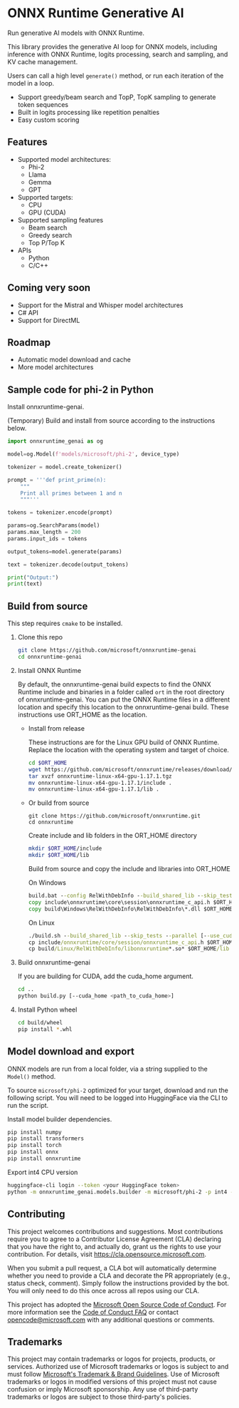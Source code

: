 # ONNX Runtime Generative AI

Run generative AI models with ONNX Runtime.

This library provides the generative AI loop for ONNX models, including inference with ONNX Runtime, logits processing, search and sampling, and KV cache management.

Users can call a high level `generate()` method, or run each iteration of the model in a loop.

* Support greedy/beam search and TopP, TopK sampling to generate token sequences
* Built in logits processing like repetition penalties
* Easy custom scoring

## Features

* Supported model architectures:
  * Phi-2
  * Llama
  * Gemma
  * GPT
* Supported targets:   
  * CPU
  * GPU (CUDA)
* Supported sampling features
  * Beam search
  * Greedy search
  * Top P/Top K
* APIs
  * Python
  * C/C++  

## Coming very soon

* Support for the Mistral and Whisper model architectures
* C# API
* Support for DirectML

## Roadmap

* Automatic model download and cache
* More model architectures

## Sample code for phi-2 in Python

Install onnxruntime-genai.

(Temporary) Build and install from source according to the instructions below.


```python
import onnxruntime_genai as og

model=og.Model(f'models/microsoft/phi-2', device_type)

tokenizer = model.create_tokenizer()

prompt = '''def print_prime(n):
    """
    Print all primes between 1 and n
    """'''

tokens = tokenizer.encode(prompt)

params=og.SearchParams(model)
params.max_length = 200
params.input_ids = tokens

output_tokens=model.generate(params)

text = tokenizer.decode(output_tokens)

print("Output:")
print(text)
```


## Build from source

This step requires `cmake` to be installed.

1. Clone this repo

   ```bash
   git clone https://github.com/microsoft/onnxruntime-genai
   cd onnxruntime-genai
   ```

2. Install ONNX Runtime

    By default, the onnxruntime-genai build expects to find the ONNX Runtime include and binaries in a folder called `ort` in the root directory of onnxruntime-genai. You can put the ONNX Runtime files in a different location and specify this location to the onnxruntime-genai build. These instructions use ORT_HOME as the location.

    * Install from release

      These instructions are for the Linux GPU build of ONNX Runtime. Replace the location with the operating system and target of choice. 

      ```bash
      cd $ORT_HOME
      wget https://github.com/microsoft/onnxruntime/releases/download/v1.17.1/onnxruntime-linux-x64-gpu-1.17.1.tgz
      tar xvzf onnxruntime-linux-x64-gpu-1.17.1.tgz 
      mv onnxruntime-linux-x64-gpu-1.17.1/include .
      mv onnxruntime-linux-x64-gpu-1.17.1/lib .
      ```

    * Or build from source

      ```
      git clone https://github.com/microsoft/onnxruntime.git
      cd onnxruntime
      ```

      Create include and lib folders in the ORT_HOME directory

      ```bash
      mkdir $ORT_HOME/include
      mkdir $ORT_HOME/lib
      ```

      Build from source and copy the include and libraries into ORT_HOME

      On Windows

      ```cmd
      build.bat --config RelWithDebInfo --build_shared_lib --skip_tests --parallel [--use_cuda]
      copy include\onnxruntime\core\session\onnxruntime_c_api.h $ORT_HOME\include
      copy build\Windows\RelWithDebInfo\RelWithDebInfo\*.dll $ORT_HOME\lib
      ```

      On Linux

      ```cmd
      ./build.sh --build_shared_lib --skip_tests --parallel [--use_cuda]
      cp include/onnxruntime/core/session/onnxruntime_c_api.h $ORT_HOME/include
      cp build/Linux/RelWithDebInfo/libonnxruntime*.so* $ORT_HOME/lib
      ```

3. Build onnxruntime-genai

   If you are building for CUDA, add the cuda_home argument.

   ```bash
   cd ..
   python build.py [--cuda_home <path_to_cuda_home>]
   ```
   
4. Install Python wheel

   ```bash
   cd build/wheel
   pip install *.whl
   ```

## Model download and export

ONNX models are run from a local folder, via a string supplied to the `Model()` method. 

To source `microsoft/phi-2` optimized for your target, download and run the following script. You will need to be logged into HuggingFace via the CLI to run the script.

Install model builder dependencies.

```bash
pip install numpy
pip install transformers
pip install torch
pip install onnx
pip install onnxruntime
```


Export int4 CPU version 
```bash
huggingface-cli login --token <your HuggingFace token>
python -m onnxruntime_genai.models.builder -m microsoft/phi-2 -p int4 -e cpu -o <model folder>
```



## Contributing

This project welcomes contributions and suggestions.  Most contributions require you to agree to a
Contributor License Agreement (CLA) declaring that you have the right to, and actually do, grant us
the rights to use your contribution. For details, visit https://cla.opensource.microsoft.com.

When you submit a pull request, a CLA bot will automatically determine whether you need to provide
a CLA and decorate the PR appropriately (e.g., status check, comment). Simply follow the instructions
provided by the bot. You will only need to do this once across all repos using our CLA.

This project has adopted the [Microsoft Open Source Code of Conduct](https://opensource.microsoft.com/codeofconduct/).
For more information see the [Code of Conduct FAQ](https://opensource.microsoft.com/codeofconduct/faq/) or
contact [opencode@microsoft.com](mailto:opencode@microsoft.com) with any additional questions or comments.

## Trademarks

This project may contain trademarks or logos for projects, products, or services. Authorized use of Microsoft 
trademarks or logos is subject to and must follow 
[Microsoft's Trademark & Brand Guidelines](https://www.microsoft.com/en-us/legal/intellectualproperty/trademarks/usage/general).
Use of Microsoft trademarks or logos in modified versions of this project must not cause confusion or imply Microsoft sponsorship.
Any use of third-party trademarks or logos are subject to those third-party's policies.
